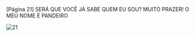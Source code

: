 [Página 21]
SERÁ QUE VOCÊ JÁ SABE QUEM EU SOU?
MUITO PRAZER! O MEU NOME É PANDEIRO


![21](./img/page_21-01.jpg)
